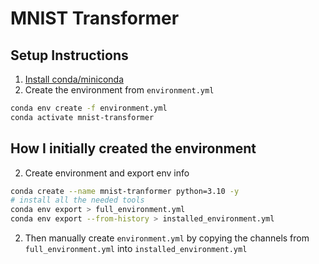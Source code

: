 # MNIST Transformer

## Setup Instructions

1. [Install conda/miniconda](https://docs.anaconda.com/miniconda/install/)
2. Create the environment from `environment.yml`
```bash
conda env create -f environment.yml
conda activate mnist-transformer
```

## How I initially created the environment

2. Create environment and export env info
```bash
conda create --name mnist-tranformer python=3.10 -y
# install all the needed tools
conda env export > full_environment.yml
conda env export --from-history > installed_environment.yml
```

2. Then manually create `environment.yml` by copying the channels from `full_environment.yml` into `installed_environment.yml`